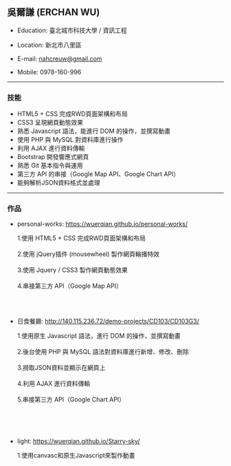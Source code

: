 ## 吳爾謙 (ERCHAN WU)



  - Education: 臺北城市科技大學 / 資訊工程

  - Location: 新北市八里區

  - E-mail: nahcreuw@gmail.com

  - Mobile: 0978-160-996

  <hr>



### 技能

  - HTML5 + CSS 完成RWD頁面架構和布局
  - CSS3 呈現網頁動態效果
  - 熟悉 Javascript 語法，能進行 DOM 的操作，並撰寫動畫
  - 使用 PHP 與 MySQL 對資料庫進行操作  
  - 利用 AJAX 進行資料傳輸
  - Bootstrap 開發響應式網頁
  - 熟悉 Git 基本指令與運用
  - 第三方 API 的串接（Google Map API、Google Chart API）
  - 能夠解析JSON資料格式並處理
  <hr>


### 作品




 - personal-works: https://wuerqian.github.io/personal-works/



     1.使用 HTML5 + CSS 完成RWD頁面架構和布局<br/><br/>
     2.使用 jQuery插件 (mousewheel) 製作網頁輪播特效<br/><br/>
     3.使用 Jquery / CSS3 製作網頁動態效果<br/><br/>
     4.串接第三方 API（Google Map API）

<br/><br/>


  - 日食餐廳: http://140.115.236.72/demo-projects/CD103/CD103G3/



 
     1.使用原生 Javascript 語法，進行 DOM 的操作，並撰寫動畫<br/><br/>
     2.後台使用 PHP 與 MySQL 語法對資料庫進行新增、修改、刪除<br/><br/>
     3.撈取JSON資料並顯示在網頁上<br/><br/>
     4.利用 AJAX 進行資料傳輸<br/><br/>
     5.串接第三方 API（Google Chart API）<br/><br/>

<br/><br/>

 - light: https://wuerqian.github.io/Starry-sky/


 
     1.使用canvasc和原生Javascript來製作動畫<br/><br/>



 



